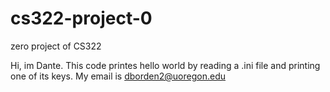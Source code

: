 # cs322-project-0
 zero project of CS322

Hi, im Dante. This code printes hello world by reading a .ini file and printing one of its keys. My email is dborden2@uoregon.edu